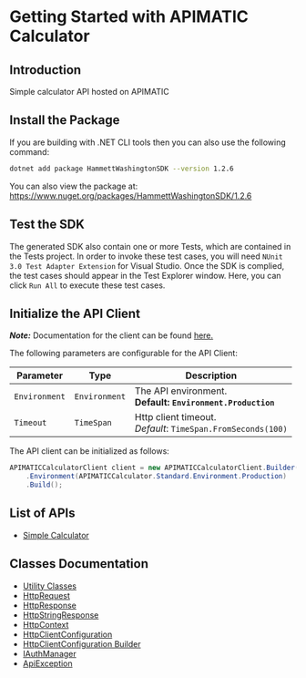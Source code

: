 
# Getting Started with APIMATIC Calculator

## Introduction

Simple calculator API hosted on APIMATIC

## Install the Package

If you are building with .NET CLI tools then you can also use the following command:

```bash
dotnet add package HammettWashingtonSDK --version 1.2.6
```

You can also view the package at:
https://www.nuget.org/packages/HammettWashingtonSDK/1.2.6

## Test the SDK

The generated SDK also contain one or more Tests, which are contained in the Tests project. In order to invoke these test cases, you will need `NUnit 3.0 Test Adapter Extension` for Visual Studio. Once the SDK is complied, the test cases should appear in the Test Explorer window. Here, you can click `Run All` to execute these test cases.

## Initialize the API Client

**_Note:_** Documentation for the client can be found [here.](https://www.github.com/ZahraN444/hammett-washington-dotnet-sdk/tree/1.2.6/doc/client.md)

The following parameters are configurable for the API Client:

| Parameter | Type | Description |
|  --- | --- | --- |
| `Environment` | `Environment` | The API environment. <br> **Default: `Environment.Production`** |
| `Timeout` | `TimeSpan` | Http client timeout.<br>*Default*: `TimeSpan.FromSeconds(100)` |

The API client can be initialized as follows:

```csharp
APIMATICCalculatorClient client = new APIMATICCalculatorClient.Builder()
    .Environment(APIMATICCalculator.Standard.Environment.Production)
    .Build();
```

## List of APIs

* [Simple Calculator](https://www.github.com/ZahraN444/hammett-washington-dotnet-sdk/tree/1.2.6/doc/controllers/simple-calculator.md)

## Classes Documentation

* [Utility Classes](https://www.github.com/ZahraN444/hammett-washington-dotnet-sdk/tree/1.2.6/doc/utility-classes.md)
* [HttpRequest](https://www.github.com/ZahraN444/hammett-washington-dotnet-sdk/tree/1.2.6/doc/http-request.md)
* [HttpResponse](https://www.github.com/ZahraN444/hammett-washington-dotnet-sdk/tree/1.2.6/doc/http-response.md)
* [HttpStringResponse](https://www.github.com/ZahraN444/hammett-washington-dotnet-sdk/tree/1.2.6/doc/http-string-response.md)
* [HttpContext](https://www.github.com/ZahraN444/hammett-washington-dotnet-sdk/tree/1.2.6/doc/http-context.md)
* [HttpClientConfiguration](https://www.github.com/ZahraN444/hammett-washington-dotnet-sdk/tree/1.2.6/doc/http-client-configuration.md)
* [HttpClientConfiguration Builder](https://www.github.com/ZahraN444/hammett-washington-dotnet-sdk/tree/1.2.6/doc/http-client-configuration-builder.md)
* [IAuthManager](https://www.github.com/ZahraN444/hammett-washington-dotnet-sdk/tree/1.2.6/doc/i-auth-manager.md)
* [ApiException](https://www.github.com/ZahraN444/hammett-washington-dotnet-sdk/tree/1.2.6/doc/api-exception.md)

